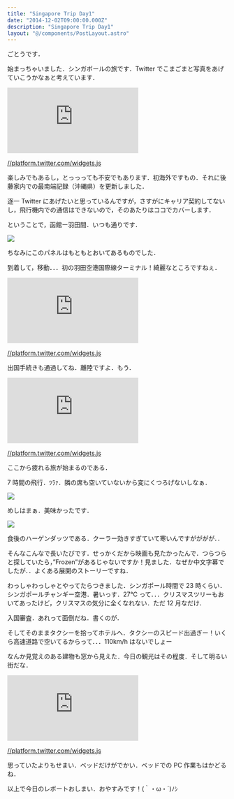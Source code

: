 ```yaml
---
title: "Singapore Trip Day1"
date: "2014-12-02T09:00:00.000Z"
description: "Singapore Trip Day1"
layout: "@/components/PostLayout.astro"
---
```


ごとうです．

始まっちゃいました．シンガポールの旅です．Twitter でこまごまと写真をあげていこうかなぁと考えています．

<iframe src="https://medium.com/media/9b8ea9d067bf77bd959296fdf1354c22" frameborder=0></iframe>

[//platform.twitter.com/widgets.js](//platform.twitter.com/widgets.js)

楽しみでもあるし，とっっっても不安でもあります．初海外ですもの．それに後藤家内での最南端記録（沖縄県）を更新しました．

逐一 Twitter にあげたいと思っているんですが，さすがにキャリア契約してないし，飛行機内での通信はできないので，そのあたりはココでカバーします．

ということで，函館ー羽田間．いつも通りです．

![](https://cdn-images-1.medium.com/max/2000/0*zRySEAYMydhhGYDf.jpg)

ちなみにこのパネルはもともとおいてあるものでした．

到着して，移動．．．初の羽田空港国際線ターミナル！綺麗なところですねぇ．

<iframe src="https://medium.com/media/f3a79f1f48af5be04d82973756e525ad" frameborder=0></iframe>

[//platform.twitter.com/widgets.js](//platform.twitter.com/widgets.js)

出国手続きも通過してね．離陸ですよ．もう．

<iframe src="https://medium.com/media/0126dbe0f171e1eefe83eae9532ad019" frameborder=0></iframe>

[//platform.twitter.com/widgets.js](//platform.twitter.com/widgets.js)

ここから疲れる旅が始まるのである．

7 時間の飛行．ﾂﾗｧ．隣の席も空いていないから変にくつろげないしなぁ．

![](https://cdn-images-1.medium.com/max/2000/0*ajlvdBomwyyw_wrb.jpg)

めしはまぁ．美味かったです．

![](https://cdn-images-1.medium.com/max/2000/0*p3QiwUQedG4uRtYC.jpg)

食後のハーゲンダッツである．クーラー効きすぎていて寒いんですがががが．．

そんなこんなで長いたびです．せっかくだから映画も見たかったんで．つらつらと探していたら，”Frozen”があるじゃないですか！見ました．なぜか中文字幕でしたが．．よくある展開のストーリーですね．

わっしゃわっしゃとやってたらつきました．シンガポール時間で 23 時くらい．シンガポールチャンギー空港．暑いっす．27℃ って．．．クリスマスツリーもおいてあったけど，クリスマスの気分に全くなれない．ただ 12 月なだけ．

入国審査．あれって面倒だね．書くのが．

そしてそのままタクシーを拾ってホテルへ．タクシーのスピード出過ぎー！いくら高速道路で空いてるからって．．．110km/h はないでしょー

なんか見覚えのある建物も窓から見えた．今日の観光はその程度．そして明るい街だな．

<iframe src="https://medium.com/media/efefe6904cf67f20d922540e3563f4c0" frameborder=0></iframe>

[//platform.twitter.com/widgets.js](//platform.twitter.com/widgets.js)

思っていたよりもせまい．ベッドだけがでかい．ベッドでの PC 作業もはかどるね．

以上で今日のレポートおしまい．おやすみです！(｀・ω・´)ﾉｼ
